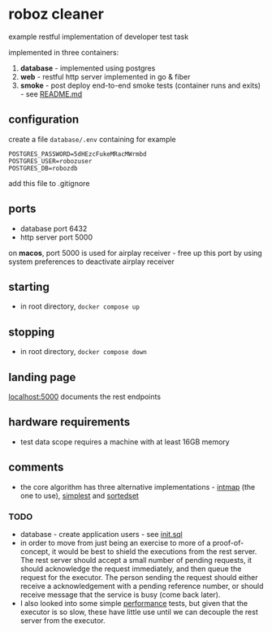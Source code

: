 # roboz cleaner

example restful implementation of developer test task

implemented in three containers:

1. **database** - implemented using postgres
1. **web** - restful http server implemented in go & fiber
1. **smoke** - post deploy end-to-end smoke tests (container runs and exits) - see [README.md](smoke/README.md)

## configuration

create a file `database/.env` containing for example

```
POSTGRES_PASSWORD=5dHEzcFukeMRacMWrmbd
POSTGRES_USER=robozuser
POSTGRES_DB=robozdb
```

add this file to .gitignore

## ports
- database port 6432
- http server port 5000

on **macos**, port 5000 is used for airplay receiver - free up this port by using system preferences to deactivate airplay receiver

## starting

* in root directory, `docker compose up`

## stopping

* in root directory, `docker compose down`

## landing page

[localhost:5000](http://localhost:5000) documents the rest endpoints

## hardware requirements

* test data scope requires a machine with at least 16GB memory

## comments

* the core algorithm has three alternative implementations - 
[intmap](web/service/clean/intmap/clean.go) (the one to use), 
[simplest](web/service/clean/simplest/clean.go) and 
[sortedset](web/service/clean/sortedset/clean.go)

### TODO

* database - create application users - see [init.sql](database/init.sql)
* in order to move from just being an exercise to more of a proof-of-concept, it would be best to shield the executions from the rest server. The rest server should accept a small number of pending requests, it should acknowledge the request immediately, and then queue the request for the executor. The person sending the request should either receive a acknowledgement with a pending reference number, or should receive message that the service is busy (come back later).
* I also looked into some simple [performance](performance/README.md) tests, but given that the executor is so slow, these have little use until we can decouple the rest server from the executor.